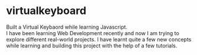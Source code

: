 # virtualkeyboard
Built a Virtual Keybaord while learning Javascript.<br>
I have been learning Web Development recently and now I am trying to explore different real-world projects. I have learnt quite a few new concepts while learning and building this project with the help of a few tutorials.

